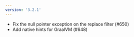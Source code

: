 ```yaml
---
version: '3.2.1'
---
```


- Fix the null pointer exception on the replace filter (#650)
- Add native hints for GraalVM (#648)